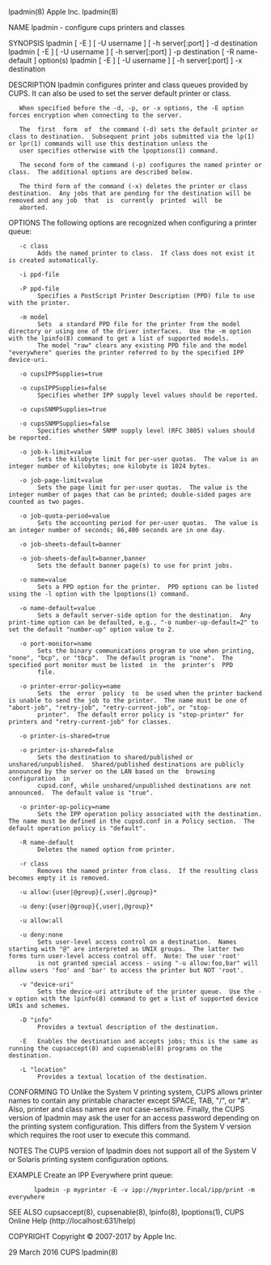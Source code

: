lpadmin(8)                                                                                    Apple Inc.                                                                                    lpadmin(8)

NAME
       lpadmin - configure cups printers and classes

SYNOPSIS
       lpadmin [ -E ] [ -U username ] [ -h server[:port] ] -d destination
       lpadmin [ -E ] [ -U username ] [ -h server[:port] ] -p destination [ -R name-default ] option(s)
       lpadmin [ -E ] [ -U username ] [ -h server[:port] ] -x destination

DESCRIPTION
       lpadmin configures printer and class queues provided by CUPS.  It can also be used to set the server default printer or class.

       When specified before the -d, -p, or -x options, the -E option forces encryption when connecting to the server.

       The  first  form  of  the command (-d) sets the default printer or class to destination.  Subsequent print jobs submitted via the lp(1) or lpr(1) commands will use this destination unless the
       user specifies otherwise with the lpoptions(1) command.

       The second form of the command (-p) configures the named printer or class.  The additional options are described below.

       The third form of the command (-x) deletes the printer or class destination.  Any jobs that are pending for the destination will be removed and any job  that  is  currently  printed  will  be
       aborted.

OPTIONS
       The following options are recognized when configuring a printer queue:

       -c class
            Adds the named printer to class.  If class does not exist it is created automatically.

       -i ppd-file

       -P ppd-file
            Specifies a PostScript Printer Description (PPD) file to use with the printer.

       -m model
            Sets  a standard PPD file for the printer from the model directory or using one of the driver interfaces.  Use the -m option with the lpinfo(8) command to get a list of supported models.
            The model "raw" clears any existing PPD file and the model "everywhere" queries the printer referred to by the specified IPP device-uri.

       -o cupsIPPSupplies=true

       -o cupsIPPSupplies=false
            Specifies whether IPP supply level values should be reported.

       -o cupsSNMPSupplies=true

       -o cupsSNMPSupplies=false
            Specifies whether SNMP supply level (RFC 3805) values should be reported.

       -o job-k-limit=value
            Sets the kilobyte limit for per-user quotas.  The value is an integer number of kilobytes; one kilobyte is 1024 bytes.

       -o job-page-limit=value
            Sets the page limit for per-user quotas.  The value is the integer number of pages that can be printed; double-sided pages are counted as two pages.

       -o job-quota-period=value
            Sets the accounting period for per-user quotas.  The value is an integer number of seconds; 86,400 seconds are in one day.

       -o job-sheets-default=banner

       -o job-sheets-default=banner,banner
            Sets the default banner page(s) to use for print jobs.

       -o name=value
            Sets a PPD option for the printer.  PPD options can be listed using the -l option with the lpoptions(1) command.

       -o name-default=value
            Sets a default server-side option for the destination.  Any print-time option can be defaulted, e.g., "-o number-up-default=2" to set the default "number-up" option value to 2.

       -o port-monitor=name
            Sets the binary communications program to use when printing, "none", "bcp", or "tbcp".  The default program is "none".  The specified port monitor must be listed  in  the  printer's  PPD
            file.

       -o printer-error-policy=name
            Sets  the  error  policy  to  be used when the printer backend is unable to send the job to the printer.  The name must be one of "abort-job", "retry-job", "retry-current-job", or "stop-
            printer".  The default error policy is "stop-printer" for printers and "retry-current-job" for classes.

       -o printer-is-shared=true

       -o printer-is-shared=false
            Sets the destination to shared/published or unshared/unpublished.  Shared/published destinations are publicly announced by the server on the LAN based on the  browsing  configuration  in
            cupsd.conf, while unshared/unpublished destinations are not announced.  The default value is "true".

       -o printer-op-policy=name
            Sets the IPP operation policy associated with the destination.  The name must be defined in the cupsd.conf in a Policy section.  The default operation policy is "default".

       -R name-default
            Deletes the named option from printer.

       -r class
            Removes the named printer from class.  If the resulting class becomes empty it is removed.

       -u allow:{user|@group}{,user|,@group}*

       -u deny:{user|@group}{,user|,@group}*

       -u allow:all

       -u deny:none
            Sets user-level access control on a destination.  Names starting with "@" are interpreted as UNIX groups.  The latter two forms turn user-level access control off.  Note: The user 'root'
            is not granted special access - using "-u allow:foo,bar" will allow users 'foo' and 'bar' to access the printer but NOT 'root'.

       -v "device-uri"
            Sets the device-uri attribute of the printer queue.  Use the -v option with the lpinfo(8) command to get a list of supported device URIs and schemes.

       -D "info"
            Provides a textual description of the destination.

       -E   Enables the destination and accepts jobs; this is the same as running the cupsaccept(8) and cupsenable(8) programs on the destination.

       -L "location"
            Provides a textual location of the destination.

CONFORMING TO
       Unlike the System V printing system, CUPS allows printer names to contain any printable character except SPACE, TAB, "/", or "#".  Also,  printer  and  class  names  are  not  case-sensitive.
       Finally,  the  CUPS  version of lpadmin may ask the user for an access password depending on the printing system configuration.  This differs from the System V version which requires the root
       user to execute this command.

NOTES
       The CUPS version of lpadmin does not support all of the System V or Solaris printing system configuration options.

EXAMPLE
       Create an IPP Everywhere print queue:

           lpadmin -p myprinter -E -v ipp://myprinter.local/ipp/print -m everywhere

SEE ALSO
       cupsaccept(8), cupsenable(8), lpinfo(8), lpoptions(1), CUPS Online Help (http://localhost:631/help)

COPYRIGHT
       Copyright © 2007-2017 by Apple Inc.

29 March 2016                                                                                    CUPS                                                                                       lpadmin(8)
